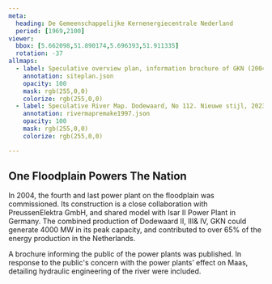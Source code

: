 ```yaml
---
meta:
  heading: De Gemeenschappelijke Kernenergiecentrale Nederland
  period: [1969,2100]
viewer:
  bbox: [5.662098,51.890174,5.696393,51.911335]
  rotation: -37
allmaps:
  - label: Speculative overview plan, information brochure of GKN (2004), 2023. 297 x 105 mm, scale 1:10,000. The Berlage.
    annotation: siteplan.json
    opacity: 100
    mask: rgb(255,0,0)
    colorize: rgb(255,0,0)
  - label: Speculative River Map. Dodewaard, No 112. Nieuwe stijl, 2023. 1000x580  mm. Scale 1:5000. The Berlage. Based on River Map Gedeelte Waal, No 112. Nieuwe stijl, 1997. Photographs of film projections. Scale 1:5000. Nationaal Archief, Den Haag.
    annotation: rivermapremake1997.json
    opacity: 100
    mask: rgb(255,0,0)
    colorize: rgb(255,0,0)

---
```


## One Floodplain Powers The Nation

In 2004, the fourth and last power plant on the floodplain was commissioned. Its construction is a close collaboration with PreussenElektra GmbH, and shared model with Isar II Power Plant in Germany. The combined production of Dodewaard II, III& IV, GKN could generate 4000 MW in its peak capacity, and contributed to over 65% of the energy production in the Netherlands.

A brochure informing the public of the power plants was published. In response to the public's concern with the power plants’ effect on Maas, detailing hydraulic engineering of the river were included.
